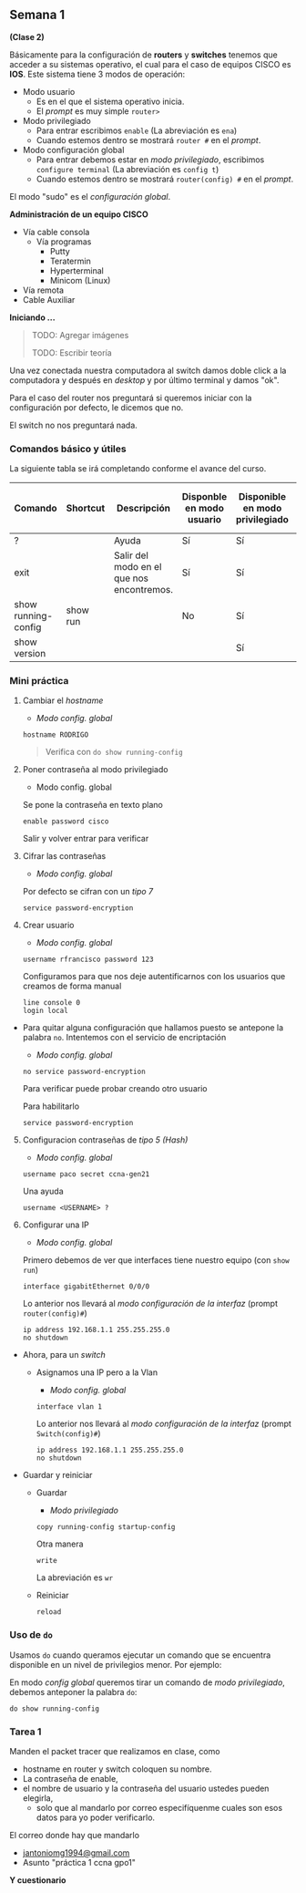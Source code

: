 ## Semana 1

**(Clase 2)**

Básicamente para la configuración de **routers** y **switches** tenemos que acceder a su sistemas operativo, el cual para el caso de equipos CISCO es **IOS**. Este sistema tiene 3 modos de operación:

* Modo usuario
  * Es en el que el sistema operativo inicia.
  * El *prompt* es muy simple `router>`
* Modo privilegiado 
  * Para entrar escribimos `enable` (La abreviación es `ena`)
  * Cuando estemos dentro se mostrará `router #` en el *prompt*.
* Modo configuración global
  * Para entrar debemos estar en *modo privilegiado*, escribimos `configure terminal` (La abreviación es `config t`)
  * Cuando estemos dentro se mostrará `router(config) #` en el *prompt*.

El modo "sudo" es el *configuración global*.

**Administración de un equipo CISCO**

* Vía cable consola
  * Vía programas 
    * Putty
    * Teratermin
    * Hyperterminal
    * Minicom (Linux)
* Vía remota
* Cable Auxiliar 

**Iniciando ...**

> TODO: Agregar imágenes
>
> TODO: Escribir teoría

Una vez conectada nuestra computadora al switch  damos doble click a la computadora y después en *desktop* y por último terminal y damos "ok".

Para el caso del router nos preguntará si queremos iniciar con la configuración por defecto, le dicemos que no.

El switch no nos preguntará nada.

### Comandos básico y útiles

La siguiente tabla se irá completando conforme el avance del curso.

| Comando             | Shortcut | Descripción                               | Disponble en modo usuario | Disponible en modo privilegiado | Disponible en modo config. global |
| ------------------- | -------- | ----------------------------------------- | ------------------------- | ------------------------------- | --------------------------------- |
| ?                   |          | Ayuda                                     | Sí                        | Sí                              | Sí                                |
| exit                |          | Salir del modo en el que nos encontremos. | Sí                        | Sí                              | Sí                                |
| show running-config | show run |                                           | No                        | Sí                              | No                                |
| show version        |          |                                           |                           | Sí                              |                                   |

### Mini práctica

1. Cambiar el *hostname*

   * *Modo config. global*

   ```
   hostname RODRIGO
   ```

   > Verifica con `do show running-config`

2. Poner contraseña al modo privilegiado

   * Modo config. global

   Se pone la contraseña en texto plano

   ```
   enable password cisco
   ```

   Salir y volver entrar para verificar

3. Cifrar las contraseñas

   * *Modo config. global*

   Por defecto se cifran con un *tipo 7*

   ```
   service password-encryption
   ```

4. Crear usuario

   * *Modo config. global*

   ```
   username rfrancisco password 123
   ```

   Configuramos para que nos deje autentificarnos con los usuarios que creamos de forma manual

   ```
   line console 0
   login local
   ```

* Para quitar alguna configuración que hallamos puesto se antepone la palabra `no`. Intentemos con el servicio de encriptación

  * *Modo config. global*

  ```
  no service password-encryption
  ```

  Para verificar puede probar creando otro usuario

  Para habilitarlo 

  ```
  service password-encryption
  ```

5. Configuracion contraseñas de *tipo 5 (Hash)*

   * *Modo config. global*

   ```
   username paco secret ccna-gen21
   ```

   Una ayuda

   ```
   username <USERNAME> ?
   ```

6. Configurar una IP

   * *Modo config. global*

   Primero debemos de ver que interfaces tiene nuestro equipo (con `show run`)

   ```
   interface gigabitEthernet 0/0/0
   ```

   Lo anterior nos llevará al *modo configuración de la interfaz* (prompt `router(config)#`)

   ```
   ip address 192.168.1.1 255.255.255.0
   no shutdown
   ```

- Ahora, para un *switch*

  - Asignamos una IP pero a la Vlan

    - *Modo config. global*

    ```
    interface vlan 1
    ```

    Lo anterior nos llevará al *modo configuración de la interfaz* (prompt `Switch(config)#`)

    ```
    ip address 192.168.1.1 255.255.255.0
    no shutdown
    ```

- Guardar y reiniciar

  * Guardar

    * *Modo privilegiado*

    ```
    copy running-config startup-config
    ```

    Otra manera

    ```
    write 
    ```

    La abreviación es `wr`

  * Reiniciar

    ```
    reload
    ```

    

### Uso de `do`

Usamos `do` cuando queramos ejecutar un comando que se encuentra disponible en un nivel de privilegios menor. Por ejemplo:

En modo *config global* queremos tirar un comando de *modo privilegiado*, debemos anteponer la palabra `do`: 

````
do show running-config
````

### Tarea 1

Manden el packet tracer que realizamos en clase, como 

* hostname en router y switch coloquen su nombre. 
* La contraseña de enable, 
* el nombre de usuario y la contraseña del usuario ustedes pueden elegirla, 
  * solo que al mandarlo por correo especifíquenme cuales son esos datos para yo poder verificarlo. 

El correo donde hay que mandarlo 

* jantoniomg1994@gmail.com
* Asunto "práctica 1 ccna gpo1"

**Y cuestionario**